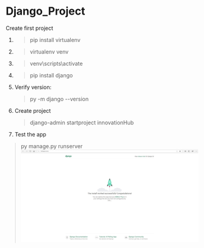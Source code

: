 # Django_Project
Create first project
1. > pip install virtualenv
2. > virtualenv venv
3. > venv\scripts\activate
4. > pip install django
5. Verify version: 
    > py -m django --version
6. Create project
    > django-admin startproject innovationHub
7. Test the app
> py manage.py runserver                     
![First Page](django.jpg)
